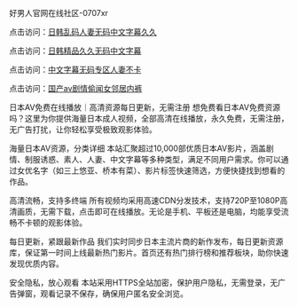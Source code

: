 好男人官网在线社区-0707xr


点击访问：<a href="https://fdhf-454.pages.dev/">日韩乱码人妻无码中文字幕久久</a>

点击访问：<a href="https://gsd-agv.pages.dev/">日韩精品久久无码中文字幕</a>

点击访问：<a href="https://bered.pages.dev/">中文字幕无码专区人妻不卡</a>

点击访问：<a href="https://rtj-3zo.pages.dev/">国产av剧情偷闻女邻居内裤</a>


日本AV免费在线播放｜高清资源每日更新，无需注册
想免费看日本AV免费资源吗？这里为你提供海量日本成人视频，全部高清在线播放，永久免费，无需注册，无广告打扰，让你轻松享受极致观影体验。

海量日本AV资源，分类详细
本站汇聚超过10,000部优质日本AV影片，涵盖剧情、制服诱惑、素人、人妻、中文字幕等多种类型，满足不同用户需求。你可以通过女优名字（如三上悠亚、桥本有菜）、影片标签快速筛选，方便快捷找到想看的作品。

高清流畅，支持多终端
所有视频均采用高速CDN分发技术，支持720P至1080P高清画质，无需下载，点击即可在线播放。无论是手机、平板还是电脑，均能享受流畅不卡顿的观影体验。

每日更新，紧跟最新作品
我们实时同步日本主流片商的新作发布，每日更新资源库，保证第一时间上线最新热门影片。首页还有热门排行榜和推荐板块，助你快速发现优质内容。

安全隐私，放心观看
本站采用HTTPS全站加密，保护用户隐私，无需登录，无广告弹窗，观看记录不保存，确保用户匿名安全浏览。


<span style="display:none;">[Canonical link]( https://github.com/832xduan/96314 ）</span>
